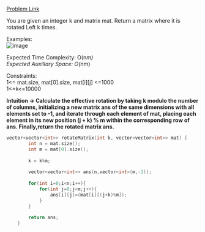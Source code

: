 [Problem Link](https://www.geeksforgeeks.org/problems/left-rotate-matrix-k-times2351/1)<br>

You are given an integer k and matrix mat. Return a matrix where it is rotated Left k times.<br>

Examples:<br>
![image](https://github.com/akscpp/GeeksforGeeks_POTD/assets/129672950/a4f7d6e3-27c3-435f-a0b6-803577e7c98a)<br>

Expected Time Complexity: O(n*m)<br>
Expected Auxillary Space: O(n*m)<br>

Constraints:<br>
1<= mat.size, mat[0].size, mat[i][j] <=1000<br>
1<=k<=10000<br>

__Intuition -> Calculate the effective rotation by taking k modulo the number of columns, initializing a new matrix ans of the same dimensions with all elements set to -1, and iterate through each element of mat, placing each element in its new position (j + k) % m within the corresponding row of ans. Finally,return the rotated matrix ans.__

```C++
vector<vector<int>> rotateMatrix(int k, vector<vector<int>> mat) {
        int n = mat.size();
        int m = mat[0].size();
        
        k = k%m;
        
        vector<vector<int>> ans(n,vector<int>(m,-1));
        
        for(int i=0;i<n;i++){
            for(int j=0;j<m;j++){
                ans[i][j]=(mat[i][(j+k)%m]);
            }
        }
        
        return ans;
    }
```
